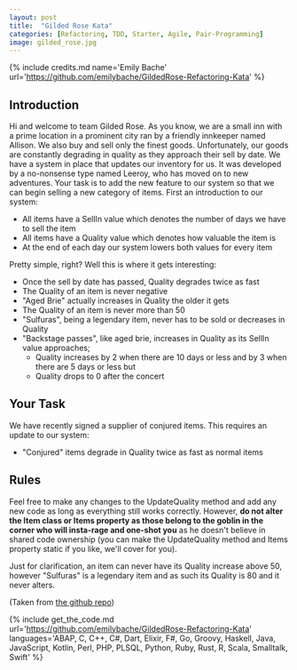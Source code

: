 ```yaml
---
layout: post
title:  "Gilded Rose Kata"
categories: [Refactoring, TDD, Starter, Agile, Pair-Programming]
image: gilded_rose.jpg
---
```


{% include credits.md name='Emily Bache' url='https://github.com/emilybache/GildedRose-Refactoring-Kata' %}

## Introduction

Hi and welcome to team Gilded Rose. As you know, we are a small inn with 
a prime location in a prominent city ran by a friendly innkeeper named
Allison. We also buy and sell only the finest goods. Unfortunately, our
goods are constantly degrading in quality as they approach their sell by
date. We have a system in place that updates our inventory for us. It
was developed by a no-nonsense type named Leeroy, who has moved on to
new adventures. Your task is to add the new feature to our system so
that we can begin selling a new category of items. First an introduction
to our system:

* All items have a SellIn value which denotes the number of days we have
  to sell the item
* All items have a Quality value which denotes how valuable the item is
* At the end of each day our system lowers both values for every item

Pretty simple, right? Well this is where it gets interesting:

*  Once the sell by date has passed, Quality degrades twice as fast
*  The Quality of an item is never negative
*  "Aged Brie" actually increases in Quality the older it gets
*  The Quality of an item is never more than 50
*  "Sulfuras", being a legendary item, never has to be sold or decreases
   in Quality
*  "Backstage passes", like aged brie, increases in Quality as its
   SellIn value approaches;
   - Quality increases by 2 when there are 10 days or less and by 3 when
     there are 5 days or less but
   - Quality drops to 0 after the concert

## Your Task

We have recently signed a supplier of conjured items. This requires an
update to our system:

* "Conjured" items degrade in Quality twice as fast as normal items

## Rules

Feel free to make any changes to the UpdateQuality method and add any
new code as long as everything still works correctly. However, **do not
alter the Item class or Items property as those belong to the goblin in
the corner who will insta-rage and one-shot you** as he doesn't believe in
shared code ownership (you can make the UpdateQuality method and Items
property static if you like, we'll cover for you).

Just for clarification, an item can never have its Quality increase
above 50, however "Sulfuras" is a legendary item and as such its Quality
is 80 and it never alters.

(Taken from [the github repo](https://github.com/emilybache/GildedRose-Refactoring-Kata/blob/master/GildedRoseRequirements.txt))


{%
    include get_the_code.md 
    url='https://github.com/emilybache/GildedRose-Refactoring-Kata' 
    languages='ABAP, C, C++, C#, Dart, Elixir, F#, Go, Groovy, Haskell,
    Java, JavaScript, Kotlin, Perl, PHP, PLSQL, Python, Ruby, Rust, R,
    Scala, Smalltalk, Swift'
%}
